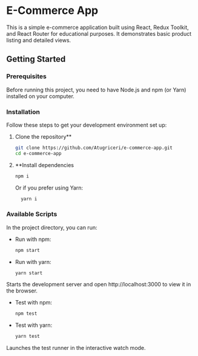 # E-Commerce App

This is a simple e-commerce application built using React, Redux Toolkit, and React Router for educational purposes. It demonstrates basic product listing and detailed views.

## Getting Started

### Prerequisites

Before running this project, you need to have Node.js and npm (or Yarn) installed on your computer.

### Installation

Follow these steps to get your development environment set up:

1. Clone the repository**

   ```bash
   git clone https://github.com/Atugriceri/e-commerce-app.git
   cd e-commerce-app
	 ```
2. **Install dependencies
   ```bash
   npm i
	 ```
	 Or if you prefer using Yarn:

   ```bash
	 yarn i
	 ```

### Available Scripts

In the project directory, you can run:

- Run with npm:
  ```bash
  npm start
  ```
- Run with yarn:
  ```bash
  yarn start
  ```
Starts the development server and open http://localhost:3000 to view it in the browser.

- Test with npm:
  ```bash
  npm test
  ```
- Test with yarn:
  ```bash
  yarn test
  ```
Launches the test runner in the interactive watch mode.